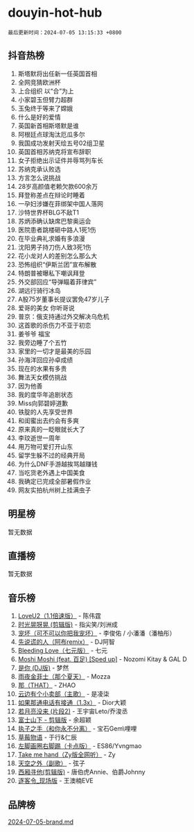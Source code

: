 # douyin-hot-hub

`最后更新时间：2024-07-05 13:15:33 +0800`

## 抖音热榜

1. 斯塔默将出任新一任英国首相
1. 全网竞猜欧洲杯
1. 上合组织 以“合”为上
1. 小家碧玉但臂力超群
1. 玉兔终于等来了嫦娥
1. 什么是好的爱情
1. 英国新首相斯塔默是谁
1. 阿根廷点球淘汰厄瓜多尔
1. 我国成功发射天绘五号02组卫星
1. 英国首相苏纳克将宣布辞职
1. 女子拒绝出示证件并辱骂列车长
1. 苏纳克承认败选
1. 方言怎么说挑战
1. 28岁高颜值老赖欠款600余万
1. 拜登称差点在辩论时睡着
1. 一孕妇涉嫌在菲绑架中国人落网
1. 沙特世界杯BLG不敌T1
1. 苏炳添确认缺席巴黎奥运会
1. 医院患者跳楼砸中路人1死1伤
1. 在毕业典礼求婚有多浪漫
1. 沈阳男子持刀伤人致3死1伤
1. 花小龙对人的差别怎么那么大
1. 恐怖组织“伊斯兰团”宣布解散
1. 特朗普被曝私下嘲讽拜登
1. 外交部回应“导弹瞄着菲律宾”
1. 湖远行骑行冰岛
1. A股75岁董事长提议罢免47岁儿子
1. 爱哥的美女 你听哥说
1. 普京：俄支持通过外交解决乌危机
1. 这首歌的杀伤力不亚于初恋
1. 姜爷爷 福宝
1. 我旁边睡了个五竹
1. 家里的一切才是最美的乐园
1. 孙海洋回应孙卓成绩
1. 现在的水果有多贵
1. 舞法天女模仿挑战
1. 因为他善
1. 我的度华年追剧状态
1. Miss向郭碧婷道歉
1. 铁腚的人先享受世界
1. 和闺蜜出去约会有多爽
1. 原来真的一眨眼就长大了
1. 李玟逝世一周年
1. 用万物可爱打开山东
1. 留学生躲不过的经典开局
1. 为什么DNF手游越挨骂越赚钱
1. 当吃货老外遇上中国美食
1. 我确定已完成全部暑假作业
1. 网友实拍杭州树上挂满虫子

## 明星榜

暂无数据

## 直播榜

暂无数据

## 音乐榜

1. [LoveU2（1.1倍速版）](https://sf5-hl-cdn-tos.douyinstatic.com/obj/tos-cn-ve-2774/oQMeDffLaEmgMwgCOEMAFCI6INzoFPgWdD0rsa) - 陈伟霆
1. [时光晃呀晃 (剪辑版)](https://sf5-hl-cdn-tos.douyinstatic.com/obj/tos-cn-ve-2774/o8ACeQem3gwI1x3GIYGAfKG0LJebKFRJDwRwyW) - 指尖笑/刘洲成
1. [宠坏（可不可以你把我宠坏）](https://sf3-cdn-tos.douyinstatic.com/obj/tos-cn-ve-2774/ocWI8ft2gd0rAfXKzvKGeMQM6fVLTLfA8UJzwl) - 李俊佑 / 小潘潘（潘柚彤）
1. [先说谎的人（阿布remix）](https://sf5-hl-cdn-tos.douyinstatic.com/obj/tos-cn-ve-2774/owQtOFmAzBgxBKDOYfeCTQTgE9cDORrOQqmCZy) - DJ阿智
1. [Bleeding Love（七元版）](https://sf5-hl-cdn-tos.douyinstatic.com/obj/tos-cn-ve-2774/oEgC9eZFHQ1MfSRnrfkzFp8AayDWqAQMABBgUs) - 七元
1. [Moshi Moshi (feat. 百足) [Sped up]](https://sf6-cdn-tos.douyinstatic.com/obj/tos-cn-ve-2774/ocCPFQcXJLeroaIdQLIGAoeeYM3OAUYGDguHXz) - Nozomi Kitay & GAL D
1. [是你 (DJ版)](https://sf5-hl-cdn-tos.douyinstatic.com/obj/tos-cn-ve-2774/1ec766e572b34c42853ce6315d426850) - 梦然
1. [雨夜金菲士（那个夏天）](https://sf5-hl-cdn-tos.douyinstatic.com/obj/tos-cn-ve-2774/osPmPLDWQBBE2Z6bftCgYwkFaF4pEYEneXaZQs) - Mozza
1. [那（THAT）](https://sf5-hl-cdn-tos.douyinstatic.com/obj/tos-cn-ve-2774/oIIWGeBZCnlGx9tl0gFlCfwlQbj7QWAD8HYAGg) - ZHAO
1. [云边有个小卖部（主歌）](https://sf5-hl-cdn-tos.douyinstatic.com/obj/tos-cn-ve-2774/okvgzOZylLA4WYUHkAhpy5DrCiqAmBjiMIkJp) - 是凌柒
1. [如果那通电话有接通（1.3x）](https://sf5-hl-cdn-tos.douyinstatic.com/obj/tos-cn-ve-2774/ocJeJKhUhAJG8EYZiEFfGFAPkD3beMQ5mwDv1e) - Dior大颖
1. [若月亮没来 (片段2)](https://sf5-hl-cdn-tos.douyinstatic.com/obj/tos-cn-ve-2774/ocQavLLjkCOeDxGyYeIMGgNAIwJ0QXE1Ve3Fzv) - 王宇宙Leto/乔浚丞
1. [富士山下 - 剪辑版](https://sf5-hl-cdn-tos.douyinstatic.com/obj/tos-cn-ve-2774/o4QGmeUZhQXvtC5BDkogeQni8WbdCBUJEYI12v) - 余超颖
1. [执子之手（和你永不分离）](https://sf5-hl-cdn-tos.douyinstatic.com/obj/tos-cn-ve-2774/oU4mUWISThYfqtA61VOl8PAQGeK2LGGQfFCZfY) - 宝石Gem\哩哩
1. [草莓物语](https://sf3-cdn-tos.douyinstatic.com/obj/tos-cn-ve-2774/okynhJ7jEAIIZBfsLgYMEI8QC3WbQNN66RKzhT) - 于行&仁辰
1. [左脚画圈右脚踢（卡点版）](https://sf3-cdn-tos.douyinstatic.com/obj/tos-cn-ve-2774/oAoAIr8BJv8B7W4CEBMsaSfDWrAiF4izwIDMJg) - ES86/Yvngmao
1. [Take me hand（Zy版全网听）](https://sf5-hl-cdn-tos.douyinstatic.com/obj/tos-cn-ve-2774/owyUoUuVpA1I7BiszAYMSqbGseWQw8P7Ea2BiR) - Zy
1. [天空之外（副歌）](https://sf5-hl-cdn-tos.douyinstatic.com/obj/tos-cn-ve-2774/oAYn0BTp8jS8iSyZSHMUWAikyvAWI1c7aiJTr) - 弦子
1. [西厢寻他(剪辑版)](https://sf6-cdn-tos.douyinstatic.com/obj/tos-cn-ve-2774/oUsAVfAQKlRNxEv5qxvIB8o5qmIWUcXbzJKJhw) - 唐伯虎Annie、伯爵Johnny
1. [逐客令_现场版](https://sf5-hl-cdn-tos.douyinstatic.com/obj/tos-cn-ve-2774/okjvqFftEMAIgLPvI8f4MT5CZVyxmDQdBOwjBv) - 王澳楠EVE

## 品牌榜

[2024-07-05-brand.md](2024-07-05-brand.md)
